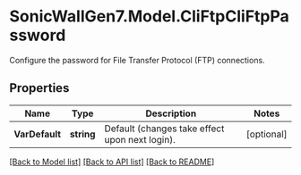# SonicWallGen7.Model.CliFtpCliFtpPassword
Configure the password for File Transfer Protocol (FTP) connections.

## Properties

Name | Type | Description | Notes
------------ | ------------- | ------------- | -------------
**VarDefault** | **string** | Default (changes take effect upon next login). | [optional] 

[[Back to Model list]](../README.md#documentation-for-models) [[Back to API list]](../README.md#documentation-for-api-endpoints) [[Back to README]](../README.md)

